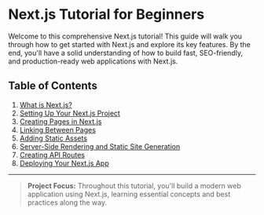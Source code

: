 # Next.js Tutorial for Beginners

Welcome to this comprehensive Next.js tutorial! This guide will walk you through how to get started with Next.js and explore its key features. By the end, you'll have a solid understanding of how to build fast, SEO-friendly, and production-ready web applications with Next.js.

## Table of Contents

1. [What is Next.js?](./1-what-is-nextjs.md)
2. [Setting Up Your Next.js Project](./2-setting-up-nextjs-project.md)
3. [Creating Pages in Next.js](./3-creating-pages.md)
4. [Linking Between Pages](./4-linking-between-pages.md)
5. [Adding Static Assets](./5-adding-static-assets.md)
6. [Server-Side Rendering and Static Site Generation](./6-ssr-and-ssg.md)
7. [Creating API Routes](./7-creating-api-routes.md)
8. [Deploying Your Next.js App](./8-deploying-nextjs-app.md)

---

> **Project Focus:**
> Throughout this tutorial, you'll build a modern web application using Next.js, learning essential concepts and best practices along the way.
